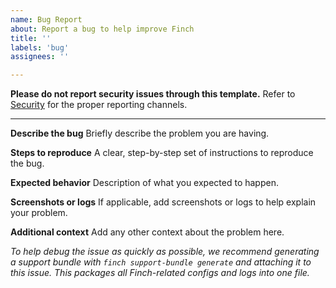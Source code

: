 ```yaml
---
name: Bug Report
about: Report a bug to help improve Finch
title: ''
labels: 'bug'
assignees: ''

---
```


**Please do not report security issues through this template.** Refer to [Security](https://github.com/runfinch/finch?tab=security-ov-file#reporting-security-issues) for the proper reporting channels.

---

**Describe the bug**
Briefly describe the problem you are having.


**Steps to reproduce**
A clear, step-by-step set of instructions to reproduce the bug.


**Expected behavior**
Description of what you expected to happen.


**Screenshots or logs**
If applicable, add screenshots or logs to help explain your problem.



**Additional context**
Add any other context about the problem here.


_To help debug the issue as quickly as possible, we recommend generating a support bundle with `finch support-bundle generate` and attaching it to this issue. This packages all Finch-related configs and logs into one file._